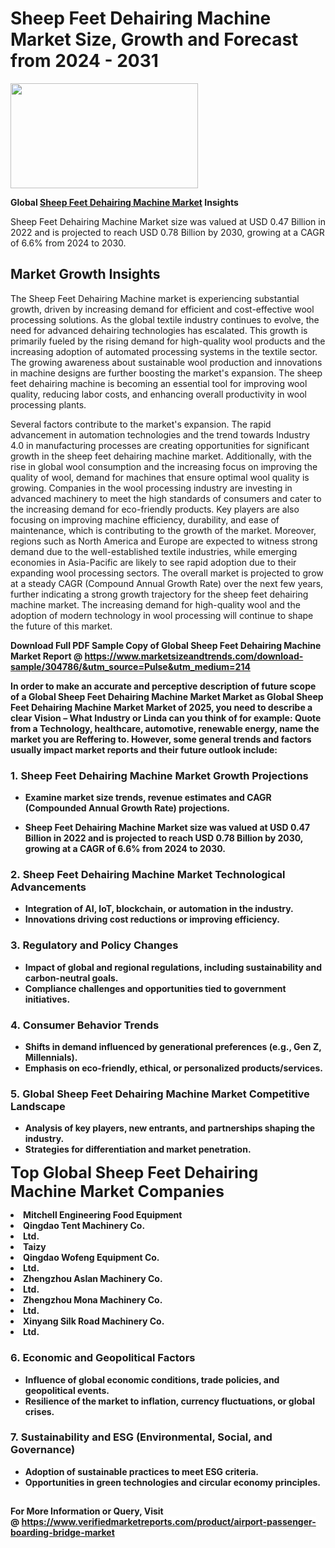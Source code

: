 <H1>Sheep Feet Dehairing Machine Market Size, Growth and Forecast from 2024 - 2031</H1><img class="aligncenter size-medium wp-image-584254" src="https://thirdeyenews.in/wp-content/uploads/2024/09/Global-Market-Research-300x168.jpeg" alt="" width="300" height="168" /><p><strong>Global&nbsp;<a href="https://www.marketsizeandtrends.com/download-sample/304786/&amp;utm_source=Pulse&amp;utm_medium=214">Sheep Feet Dehairing Machine Market</a> Insights</strong></p><p>Sheep Feet Dehairing Machine Market size was valued at USD 0.47 Billion in 2022 and is projected to reach USD 0.78 Billion by 2030, growing at a CAGR of 6.6% from 2024 to 2030.</p><p><h2>Market Growth Insights</h2> <p>The Sheep Feet Dehairing Machine market is experiencing substantial growth, driven by increasing demand for efficient and cost-effective wool processing solutions. As the global textile industry continues to evolve, the need for advanced dehairing technologies has escalated. This growth is primarily fueled by the rising demand for high-quality wool products and the increasing adoption of automated processing systems in the textile sector. The growing awareness about sustainable wool production and innovations in machine designs are further boosting the market's expansion. The sheep feet dehairing machine is becoming an essential tool for improving wool quality, reducing labor costs, and enhancing overall productivity in wool processing plants.</p> <p><strong></strong></p> <p>Several factors contribute to the market's expansion. The rapid advancement in automation technologies and the trend towards Industry 4.0 in manufacturing processes are creating opportunities for significant growth in the sheep feet dehairing machine market. Additionally, with the rise in global wool consumption and the increasing focus on improving the quality of wool, demand for machines that ensure optimal wool quality is growing. Companies in the wool processing industry are investing in advanced machinery to meet the high standards of consumers and cater to the increasing demand for eco-friendly products. Key players are also focusing on improving machine efficiency, durability, and ease of maintenance, which is contributing to the growth of the market. Moreover, regions such as North America and Europe are expected to witness strong demand due to the well-established textile industries, while emerging economies in Asia-Pacific are likely to see rapid adoption due to their expanding wool processing sectors. The overall market is projected to grow at a steady CAGR (Compound Annual Growth Rate) over the next few years, further indicating a strong growth trajectory for the sheep feet dehairing machine market. The increasing demand for high-quality wool and the adoption of modern technology in wool processing will continue to shape the future of this market.</p> <p><strong></p><p><span class=""><strong>Download Full PDF Sample Copy of Global Sheep Feet Dehairing Machine Market Report</strong> @ <a href="https://www.marketsizeandtrends.com/download-sample/304786/&amp;utm_source=Pulse&amp;utm_medium=214" target="_blank">https://www.marketsizeandtrends.com/download-sample/304786/&amp;utm_source=Pulse&amp;utm_medium=214</a></span></p><p>In order to make an accurate and perceptive description of future scope of a Global&nbsp;Sheep Feet Dehairing Machine Market Market as Global&nbsp;Sheep Feet Dehairing Machine Market Market of 2025, you need to describe a clear Vision &ndash; What Industry or Linda can you think of for example: Quote from a Technology, healthcare, automotive, renewable energy, name the market you are Reffering to. However, some general trends and factors usually impact market reports and their future outlook include:</p><h3>1.&nbsp;<strong>Sheep Feet Dehairing Machine Market Growth Projections</strong></h3><ul><li>Examine market size trends, revenue estimates and CAGR (Compounded Annual Growth Rate) projections.</li><li><p>Sheep Feet Dehairing Machine Market size was valued at USD 0.47 Billion in 2022 and is projected to reach USD 0.78 Billion by 2030, growing at a CAGR of 6.6% from 2024 to 2030.</p></li></ul><h3>2.&nbsp;<strong>Sheep Feet Dehairing Machine Market Technological Advancements</strong></h3><ul><li>Integration of AI, IoT, blockchain, or automation in the industry.</li><li>Innovations driving cost reductions or improving efficiency.</li></ul><h3>3.&nbsp;<strong>Regulatory and Policy Changes</strong></h3><ul><li>Impact of global and regional regulations, including sustainability and carbon-neutral goals.</li><li>Compliance challenges and opportunities tied to government initiatives.</li></ul><h3>4.&nbsp;<strong>Consumer Behavior Trends</strong></h3><ul><li>Shifts in demand influenced by generational preferences (e.g., Gen Z, Millennials).</li><li>Emphasis on eco-friendly, ethical, or personalized products/services.</li></ul><h3>5.&nbsp;<strong>Global Sheep Feet Dehairing Machine Market Competitive Landscape</strong></h3><ul><li>Analysis of key players, new entrants, and partnerships shaping the industry.</li><li>Strategies for differentiation and market penetration.</li></ul><p data-pm-slice="1 1 []"><span style="color: inherit; font-family: inherit; font-size: 25px;">Top Global Sheep Feet Dehairing Machine Market Companies</span></p><div class="" data-test-id=""><p><li>Mitchell Engineering Food Equipment</li><li> Qingdao Tent Machinery Co.</li><li> Ltd.</li><li> Taizy</li><li> Qingdao Wofeng Equipment Co.</li><li> Ltd.</li><li> Zhengzhou Aslan Machinery Co.</li><li> Ltd.</li><li> Zhengzhou Mona Machinery Co.</li><li> Ltd.</li><li> Xinyang Silk Road Machinery Co.</li><li> Ltd.</li></p></div><h3>6.&nbsp;<strong>Economic and Geopolitical Factors</strong></h3><ul><li>Influence of global economic conditions, trade policies, and geopolitical events.</li><li>Resilience of the market to inflation, currency fluctuations, or global crises.</li></ul><h3>7.&nbsp;<strong>Sustainability and ESG (Environmental, Social, and Governance)</strong></h3><ul><li>Adoption of sustainable practices to meet ESG criteria.</li><li>Opportunities in green technologies and circular economy principles.</li></ul><h2><strong style="font-size: 14px;">For More Information or Query, Visit @&nbsp;</strong><a style="background-color: #ffffff; font-size: 14px;" href="https://www.marketsizeandtrends.com/report/sheep-feet-dehairing-machine-market/" target="_blank">https://www.verifiedmarketreports.com/product/airport-passenger-boarding-bridge-market</a></h2>
